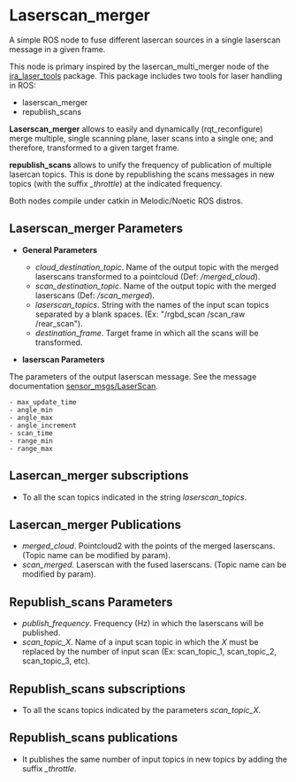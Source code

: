 # Laserscan_merger

A simple ROS node to fuse different lasercan sources in a single laserscan message in a given frame. 

This node is primary inspired by the lasercan_multi_merger node of the [ira_laser_tools](http://www.ros.org/wiki/ira_laser_tools) package. 
This package includes two tools for laser handling in ROS:

 - laserscan_merger
 - republish_scans

**Laserscan_merger** allows to easily and dynamically (rqt_reconfigure) merge multiple,
single scanning plane, laser scans into a single one; and therefore, transformed to a given target frame.

**republish_scans** allows to unify the frequency of publication of multiple lasercan topics. This is done by republishing the scans
messages in new topics (with the suffix *_throttle*) at the indicated frequency. 

Both nodes compile under catkin in Melodic/Noetic ROS distros.


## Laserscan_merger Parameters

* **General Parameters**

	- *cloud_destination_topic*. Name of the output topic with the merged laserscans transformed to a pointcloud (Def: */merged_cloud*).
	- *scan_destination_topic*. Name of the output topic with the merged laserscans (Def: */scan_merged*).
	- *laserscan_topics*. String with the names of the input scan topics separated by a blank spaces. (Ex: "/rgbd_scan /scan_raw /rear_scan").
	- *destination_frame*. Target frame in which all the scans will be transformed.
	
* **laserscan Parameters**

The parameters of the output laserscan message. See the message documentation [sensor_msgs/LaserScan](http://docs.ros.org/en/melodic/api/sensor_msgs/html/msg/LaserScan.html).

	- max_update_time
	- angle_min
	- angle_max
	- angle_increment
	- scan_time
	- range_min
	- range_max
	 
## Lasercan_merger subscriptions

- To all the scan topics indicated in the string *laserscan_topics*.

	
## Lasercan_merger Publications

- *merged_cloud*. Pointcloud2 with the points of the merged laserscans. (Topic name can be modified by param).
- *scan_merged*. Laserscan with the fused laserscans. (Topic name can be modified by param).


## Republish_scans Parameters

- *publish_frequency*. Frequency (Hz) in which the laserscans will be published. 
- *scan_topic_X*. Name of a input scan topic in which the *X* must be replaced by the number of input scan (Ex: scan_topic_1, scan_topic_2, scan_topic_3, etc). 
	
## Republish_scans subscriptions

- To all the scans topics indicated by the parameters *scan_topic_X*. 
	
## Republish_scans publications

- It publishes the same number of input topics in new topics by adding the suffix *_throttle*. 




